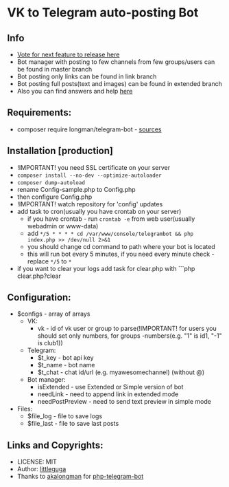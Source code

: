 # VK to Telegram auto-posting Bot 

## Info

* [Vote for next feature to release here](https://github.com/littleguga/vk-to-telegram-bot/issues/1)
* Bot manager with posting to few channels from few groups/users can be found in master branch
* Bot posting only links can be found in link branch
* Bot posting full posts(text and images) can be found in extended branch
* Also you can find answers and help [here](./faq.md)

## Requirements:

* composer require longman/telegram-bot - [sources](https://github.com/akalongman/php-telegram-bot)

## Installation [production]

* !IMPORTANT! you need SSL certificate on your server
* `composer install --no-dev --optimize-autoloader`
* `composer dump-autoload`
* rename Config-sample.php to Config.php
* then configure Config.php
* !IMPORTANT! watch repository for 'config' updates
* add task to cron(usually you have crontab on your server)
    * if you have crontab - run ```crontab -e``` from web user(usually webadmin or www-data)
    * add ```*/5 * * * * cd /var/www/console/telegrambot && php index.php >> /dev/null 2>&1```
    * you should change cd command to path where your bot is located
    * this will run bot every 5 minutes, if you need every minute check - replace ```*/5``` to ```*```
* if you want to clear your logs add task for clear.php with ```php clear.php?clear

## Configuration:

* $configs - array of arrays
    * VK:
        * vk - id of vk user or group to parse(!IMPORTANT! for users you should set only numbers, for groups -numbers(e.g. "1" is id1, "-1" is club1))
    * Telegram:
        * $t_key - bot api key
        * $t_name - bot name
        * $t_chat - chat id/url (e.g. myawesomechannel) (without @)
    * Bot manager:
        * isExtended - use Extended or Simple version of bot
        * needLink - need to append link in extended mode
        * needPostPreview - need to send text preview in simple mode
* Files:
    * $file_log - file to save logs
    * $file_last - file to save last posts
    
## Links and Copyrights:

* LICENSE: MIT
* Author: [littleguga](https://github.com/littleguga)
* Thanks to [akalongman](https://github.com/akalongman) for [php-telegram-bot](https://github.com/akalongman/php-telegram-bot)